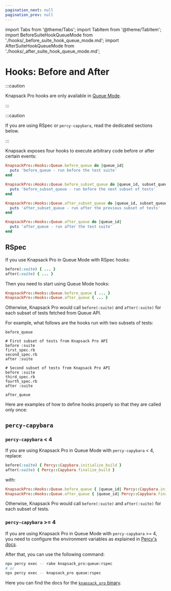```yaml
---
pagination_next: null
pagination_prev: null
---
```


import Tabs from '@theme/Tabs';
import TabItem from '@theme/TabItem';
import BeforeSuiteHookQueueMode from './hooks/_before_suite_hook_queue_mode.md';
import AfterSuiteHookQueueMode from './hooks/_after_suite_hook_queue_mode.md';

# Hooks: Before and After

:::caution

Knapsack Pro hooks are only available in [Queue Mode](../overview/index.md#queue-mode-dynamic-split).

:::

:::caution

If you are using RSpec or `percy-capybara`, read the dedicated sections below.

:::

Knapsack exposes four hooks to execute arbitrary code before or after certain events:

```ruby
KnapsackPro::Hooks::Queue.before_queue do |queue_id|
  puts 'before_queue - run before the test suite'
end

KnapsackPro::Hooks::Queue.before_subset_queue do |queue_id, subset_queue_id|
  puts 'before_subset_queue - run before the next subset of tests'
end

KnapsackPro::Hooks::Queue.after_subset_queue do |queue_id, subset_queue_id|
  puts 'after_subset_queue - run after the previous subset of tests'
end

KnapsackPro::Hooks::Queue.after_queue do |queue_id|
  puts 'after_queue - run after the test suite'
end
```

## RSpec

If you use Knapsack Pro in Queue Mode with RSpec hooks:

```ruby
before(:suite) { ... }
after(:suite) { ... }
```

Then you need to start using Queue Mode hooks:

```ruby
KnapsackPro::Hooks::Queue.before_queue { ... }
KnapsackPro::Hooks::Queue.after_queue { ... }
```

Otherwise, Knapsack Pro would call `before(:suite)` and `after(:suite)` for each subset of tests fetched from Queue API.

For example, what follows are the hooks run with two subsets of tests:

```
before_queue

# First subset of tests from Knapsack Pro API
before :suite
first_spec.rb
second_spec.rb
after :suite

# Second subset of tests from Knapsack Pro API
before :suite
third_spec.rb
fourth_spec.rb
after :suite

after_queue
```

Here are examples of how to define hooks properly so that they are called only once:

<Tabs>
  <TabItem value="junit-formatter" label="Before suite hook" default>
    <BeforeSuiteHookQueueMode />
  </TabItem>
  <TabItem value="json-formatter" label="After suite hook">
    <AfterSuiteHookQueueMode />
  </TabItem>
</Tabs>

## `percy-capybara`

### `percy-capybara` < 4

If you are using Knapsack Pro in Queue Mode with `percy-capybara` < 4, replace:

```ruby
before(:suite) { Percy::Capybara.initialize_build }
after(:suite) { Percy::Capybara.finalize_build }
```

with:

```ruby
KnapsackPro::Hooks::Queue.before_queue { |queue_id| Percy::Capybara.initialize_build }
KnapsackPro::Hooks::Queue.after_queue { |queue_id| Percy::Capybara.finalize_build }
```

Otherwise, Knapsack Pro would call `before(:suite)` and `after(:suite)` for each subset of tests.

### `percy-capybara` >= 4

If you are using Knapsack Pro in Queue Mode with `percy-capybara` >= 4, you need to configure the environment variables as explained in [Percy's docs](https://docs.percy.io/docs/parallel-test-suites#section-manual-configuration-with-environment-variables).

After that, you can use the following command:

```bash
npx percy exec -- rake knapsack_pro:queue:rspec
# or
npx percy exec -- knapsack_pro queue:rspec
```

Here you can find the docs for the [`knapsack_pro` binary](cookbook.md#use-the-knapsack-pro-binary).
